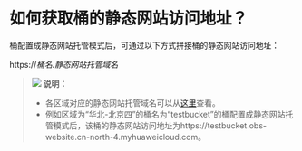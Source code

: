 # 如何获取桶的静态网站访问地址？<a name="obs_21_2110"></a>

桶配置成静态网站托管模式后，可通过以下方式拼接桶的静态网站访问地址：

https://_桶名.静态网站托管域名_

>![](public_sys-resources/icon-note.gif) **说明：** 
>-   各区域对应的静态网站托管域名可以从[这里](https://developer.huaweicloud.com/endpoint?OBS)查看。
>-   例如区域为“华北-北京四”的桶名为“testbucket”的桶配置成静态网站托管模式后，该桶的静态网站访问地址为https://testbucket.obs-website.cn-north-4.myhuaweicloud.com。

